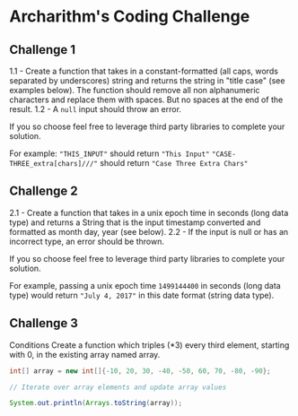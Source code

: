 # Archarithm's Coding Challenge

## Challenge 1
1.1 - Create a function that takes in a constant-formatted (all caps, 
words separated by underscores) string and returns the string 
in "title case" (see examples below). The function should remove all non alphanumeric
characters and replace them with spaces. But no spaces at the end
of the result. 
1.2 - A `null` input should throw an error.

If you so choose feel free to leverage third party libraries to complete your solution.

For example:
`"THIS_INPUT"` should return `"This Input"`
`"CASE-THREE_extra[chars]///"` should return `"Case Three Extra Chars"`


## Challenge 2
2.1 - Create a function that takes in a unix epoch time in seconds (long data type) and returns a String 
that is the input timestamp converted and formatted as month day, year (see below). 
2.2 - If the input is null or has an incorrect type, an error should be
thrown.

If you so choose feel free to leverage third party libraries to complete your solution.

For example, passing a unix epoch time `1499144400` in seconds (long data type)
would return `"July 4, 2017"` in this date format (string data type).

## Challenge 3

Conditions
Create a function which triples (*3) every third element, starting with 0, in the existing array named array.
  ```java
  int[] array = new int[]{-10, 20, 30, -40, -50, 60, 70, -80, -90};

  // Iterate over array elements and update array values

  System.out.println(Arrays.toString(array));
  ```


 
